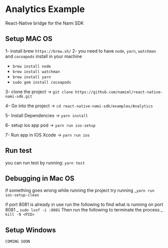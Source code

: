 # Analytics Example
React-Native bridge for the Nami SDK

## Setup MAC OS
1- install brew `https://brew.sh/`
2- you need to have `node`, `yarn`, `watchman` and `cocoapods` install in your machine
- `brew install node`
- `brew install watchman`
- `brew install yarn`
- `sudo gem install cocoapods`

3- clone the project -> `git clone https://github.com/namiml/react-native-nami-sdk.git` 

4- Go into the project -> `cd react-native-nami-sdk/examples/Analytics`

5- Install Dependencies -> `yarn install`

6- setup ios app pod -> `yarn run ios-setup`

7- Run app in IOS Xcode -> `yarn run ios`

## Run test

you can run test by running: `yarn test`

## Debugging in Mac OS
if something goes wrong while running the project try running 
_`yarn run ios-setup-clean`

if port 8081 is already in use run the following to find what is running on port 8081
_ `sudo lsof -i :8081`
Then run the following to terminate the process 
_ `kill -9 <PID>`

## Setup Windows 
`COMING SOON`
